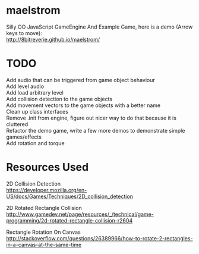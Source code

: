 maelstrom
=========

Silly OO JavaScript GameEngine And Example Game, here is a demo (Arrow keys to move):   
http://8bitreverie.github.io/maelstrom/

TODO
=========
Add audio that can be triggered from game object behaviour    
Add level audio      
Add load arbitrary level    
Add collision detection to the game objects    
Add movement vectors to the game objects with a better name  
Clean up class interfaces  
Remove .init from engine, figure out nicer way to do that because it is cluttered  
Refactor the demo game, write a few more demos to demonstrate simple games/effects     
Add rotation and torque

Resources Used
=========
2D Collision Detection     
https://developer.mozilla.org/en-US/docs/Games/Techniques/2D_collision_detection    

2D Rotated Rectangle Collision     
http://www.gamedev.net/page/resources/_/technical/game-programming/2d-rotated-rectangle-collision-r2604    

Rectangle Rotation On Canvas    
http://stackoverflow.com/questions/26389966/how-to-rotate-2-rectangles-in-a-canvas-at-the-same-time      
